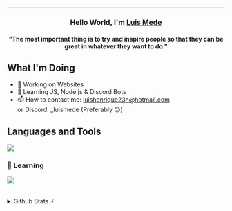 
---
<h3 align="center">Hello World, I'm <a href="https://github.com/luismede">Luis Mede</a></h3>
<h4 align="center">“The most important thing is to try and inspire people so that they can be great in whatever they want to do.”</h4>

## What I'm Doing

- 🔭 Working on Websites
- 🌱 Learning JS, Node.js & Discord Bots
- 📫 How to contact me: luishenrique23h@hotmail.com \
or Discord: _luismede (Preferably 😉)

## Languages and Tools

<p align="left"> <a href="https://github.com/luismede"><img src="https://skillicons.dev/icons?i=vscode,windows,git,firebase,css,html,js,nodejs"> </a> </p>

### 🌱 Learning
<p align="left"> <a href="https://github.com/luismede"><img src="https://skillicons.dev/icons?i=js,bots,nodejs"> </a> </p>

</br>

<details>
  <summary>Github Stats ⚡</summary></br>
  
  <a href="#">![luismede GitHub stats](https://github-readme-stats.vercel.app/api?username=luismede&show_icons=true&theme=default)</a>
</details>
